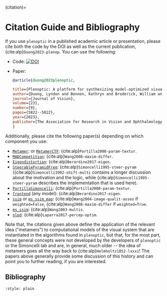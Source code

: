 (citation)=

# Citation Guide and Bibliography

If you use `plenoptic` in a published academic article or presentation, please cite both the code by the DOI as well as the current publication, {cite:alp}`Duong2023-plenop`. You can use the following:

- Code: [![DOI](https://zenodo.org/badge/DOI/10.5281/zenodo.10151131.svg)](https://doi.org/10.5281/zenodo.10151131)

- Paper:

  ```bibtex
  @article{duong2023plenoptic,

  title={Plenoptic: A platform for synthesizing model-optimized visual stimuli},
  author={Duong, Lyndon and Bonnen, Kathryn and Broderick, William and Fiquet, Pierre-{'E}tienne and Parthasarathy, Nikhil and Yerxa, Thomas and Zhao, Xinyuan and Simoncelli, Eero},
  journal={Journal of Vision},
  volume={23},
  number={9},
  pages={5822--5822},
  year={2023},
  publisher={The Association for Research in Vision and Ophthalmology}
  }
  ```

Additionally, please cite the following paper(s) depending on which component you use:

- [`Metamer`](plenoptic.synthesize.metamer.Metamer): or [`MetamerCTF`](plenoptic.synthesize.metamer.MetamerCTF): {cite:alp}`Portilla2000-param-textur`.
- [`MADCompetition`](plenoptic.synthesize.mad_competition.MADCompetition): {cite:alp}`Wang2008-maxim-differ`.
- [`Eigendistortion`](plenoptic.synthesize.eigendistortion.Eigendistortion): {cite:alp}`Berardino2017-eigen`.
- [`SteerablePyramidFreq`](plenoptic.simulate.canonical_computations.steerable_pyramid_freq.SteerablePyramidFreq): {cite:alp}`Simoncelli1995-steer-pyram` ({cite:alp}`Simoncelli1992-shift-multi` contains a longer discussion about the motivation and the logic, while {cite:alp}`Simoncelli1995-steer-pyram` describes the implementation that is used here).
- [`PortillaSimoncelli`](plenoptic.simulate.models.portilla_simoncelli.PortillaSimoncelli): {cite:alp}`Portilla2000-param-textur`.
- [`frontend`](plenoptic.simulate.models.frontend) (any model): {cite:alp}`Berardino2017-eigen`.
- [`ssim`](plenoptic.metric.perceptual_distance.ssim) or [`ms_ssim_map`](plenoptic.metric.perceptual_distance.ssim_map): {cite:alp}`Wang2004-image-qualit-asses` if `weighted=False`, {cite:alp}`Wang2008-maxim-differ` if `weighted=True`.
- [`ms_ssim`](plenoptic.metric.perceptual_distance.ms_ssim): {cite:alp}`Wang2003-multis`.
- [`nlpd`](plenoptic.metric.perceptual_distance.nlpd): {cite:alp}`Laparra2017-percep-optim`.

Note that, the citations given above define the application of the relevant idea ("metamers") to computational models of the visual system that are instantiated in the algorithms found in `plenoptic`, but that, for the most part, these general concepts were not developed by the developers of `plenoptic` or the Simoncelli lab and are, in general, much older -- the idea of metamers goes all the way back to {cite:alp}`Helmholtz1852-lxxxi`! The papers above generally provide some discussion of this history and can point you to further reading, if you are interested.

## Bibliography

```{bibliography} references.bib
:style: plain
```
